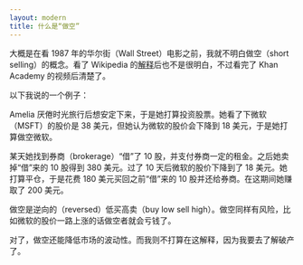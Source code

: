```yaml
---
layout: modern
title: 什么是“做空”
---
```


大概是在看 1987 年的华尔街（Wall Street）电影之前，我就不明白做空（short selling）的概念。看了 Wikipedia 的[解释](http://zh.wikipedia.org/wiki/%E7%A9%BA%E5%A4%B4)后也不是很明白，不过看完了 Khan Academy 的视频后清楚了。

以下我说的一个例子：

Amelia 厌倦时光旅行后想安定下来，于是她打算投资股票。她看了下微软（MSFT）的股价是 38 美元，但她认为微软的股价会下降到 18 美元，于是她打算做空微软。

某天她找到券商（brokerage）“借”了 10 股，并支付券商一定的租金。之后她卖掉“借”来的 10 股得到 380 美元。过了 10 天后微软的股价下降到了 18 美元。她打算平仓，于是花费 180 美元买回之前“借”来的 10 股并还给券商。在这期间她赚取了 200 美元。

做空是逆向的（reversed）低买高卖（buy low sell high）。做空同样有风险，比如微软的股价一路上涨的话做空者就会亏钱了。

对了，做空还能降低市场的波动性。而我则不打算在这解释，因为我要去了解破产了。